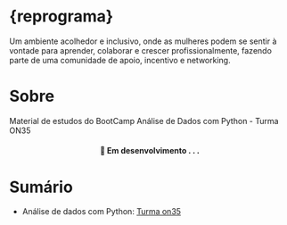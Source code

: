# {reprograma}

Um ambiente acolhedor e inclusivo, onde as mulheres podem se sentir à vontade para aprender, colaborar e crescer profissionalmente, fazendo parte de uma comunidade de apoio, incentivo e networking. 

# Sobre 

Material de estudos do BootCamp Análise de Dados com Python - Turma ON35  

<h4 align="center"> 
	🚧  Em desenvolvimento . . .
</h4>


# Sumário

* Análise de dados com Python: [Turma on35](https://github.com/palomaavena/reprograma/tree/main/on35)
  
  

